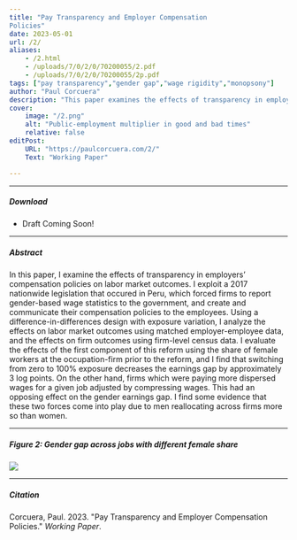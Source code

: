 ```yaml
---
title: "Pay Transparency and Employer Compensation
Policies" 
date: 2023-05-01
url: /2/
aliases: 
    - /2.html
    - /uploads/7/0/2/0/70200055/2.pdf
    - /uploads/7/0/2/0/70200055/2p.pdf
tags: ["pay transparency","gender gap","wage rigidity","monopsony"]
author: "Paul Corcuera"
description: "This paper examines the effects of transparency in employers’ compensation policies on labor market outcomes after a policy enacted in Peru. " 
cover:
    image: "/2.png"
    alt: "Public-employment multiplier in good and bad times"
    relative: false
editPost:
    URL: "https://paulcorcuera.com/2/"
    Text: "Working Paper"

---
```


---

##### Download

- Draft Coming Soon!

---

##### Abstract

In this paper, I examine the effects of transparency in employers’ compensation policies on labor market outcomes. I exploit a 2017 nationwide legislation that occured in Peru, which forced firms to report gender-based wage statistics to the government, and create and communicate their compensation policies to the employees. Using a difference-in-differences design with exposure variation, I analyze the effects on labor market outcomes using matched employer-employee data, and the effects on firm outcomes using firm-level census data. I evaluate the effects of the first component of this reform using the share of female workers at the occupation-firm prior to the reform, and I find that switching from zero to 100% exposure decreases the earnings gap by approximately 3 log points. On the other hand, firms which were paying more dispersed wages for a given job adjusted by compressing wages. This had an opposing effect on the gender earnings gap. I find some evidence that these two forces come into play due to men reallocating across firms more so than women.

---

##### Figure 2:  Gender gap across jobs with different female share

![](/2f.png)

---

##### Citation

Corcuera, Paul. 2023. "Pay Transparency and Employer Compensation Policies." *Working Paper*.

